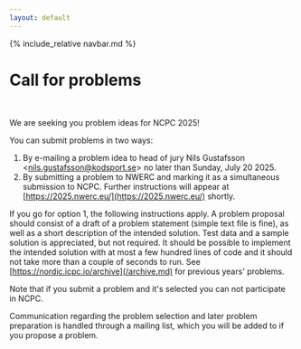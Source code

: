 ```yaml
---
layout: default
---
```


{% include_relative navbar.md %}
<br>

# Call for problems

<br>

We are seeking you problem ideas for NCPC 2025!

You can submit problems in two ways:

1. By e-mailing a problem idea to head of jury Nils Gustafsson <[nils.gustafsson@kodsport.se](mailto:nils.gustafsson@kodsport.se)> no later than Sunday, July 20 2025.
2. By submitting a problem to NWERC and marking it as a simultaneous submission to NCPC. Further instructions will appear at [https://2025.nwerc.eu/](https://2025.nwerc.eu/) shortly.

If you go for option 1, the following instructions apply. A problem proposal should consist of a draft of a problem statement (simple text file is fine), as well as a short description of the intended solution. Test data and a sample solution is appreciated, but not required. It should be possible to implement the intended solution with at most a few hundred lines of code and it should not take more than a couple of seconds to run. See [https://nordic.icpc.io/archive](/archive.md) for previous years' problems.

Note that if you submit a problem and it's selected you can not participate in NCPC.

Communication regarding the problem selection and later problem preparation is handled through a mailing list, which you will be added to if you propose a problem.